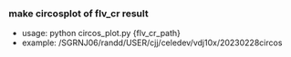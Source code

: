 ### make circosplot of flv_cr result
- usage: python circos_plot.py {flv_cr_path} 
- example: /SGRNJ06/randd/USER/cjj/celedev/vdj10x/20230228circos
